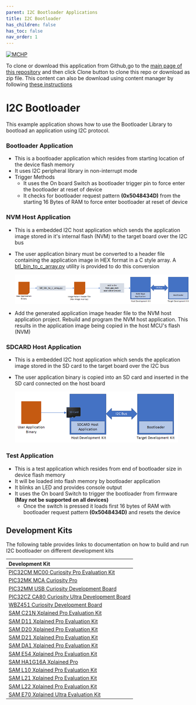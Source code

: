 ```yaml
---
parent: I2C Bootloader Applications
title: I2C Bootloader
has_children: false
has_toc: false
nav_order: 1
---
```


[![MCHP](https://www.microchip.com/ResourcePackages/Microchip/assets/dist/images/logo.png)](https://www.microchip.com)

To clone or download this application from Github,go to the [main page of this repository](https://github.com/Microchip-MPLAB-Harmony/bootloader_apps_i2c) and then click Clone button to clone this repo or download as zip file. This content can also be download using content manager by following [these instructions](https://github.com/Microchip-MPLAB-Harmony/contentmanager/wiki)

# I2C Bootloader

This example application shows how to use the Bootloader Library to bootload an application using I2C protocol.

### Bootloader Application

- This is a bootloader application which resides from starting location of the device flash memory
- It uses I2C peripheral library in non-interrupt mode
- Trigger Methods
    - It uses the On board Switch as bootloader trigger pin to force enter the bootloader at reset of device
    - It checks for bootloader request pattern **(0x5048434D)** from the starting 16 Bytes of RAM to force enter bootloader at reset of device

### NVM Host Application

- This is a embedded I2C host application which sends the application image stored in it's internal flash (NVM) to the target board over the I2C bus
- The user application binary must be converted to a header file containing the application image in HEX format in a C style array. A [btl_bin_to_c_array.py](../../tools/docs/readme_btl_bin_to_c_array.md) utility is provided to do this conversion

    ![i2c_bootloader_host_nvm](../docs/images/i2c_bootloader_host_nvm.png)

- Add the generated application image header file to the NVM host application project. Rebuild and program the NVM host application. This results in the application image being copied in the host MCU's flash (NVM)

### SDCARD Host Application
- This is a embedded I2C host application which sends the application image stored in the SD card to the target board over the I2C bus
- The user application binary is copied into an SD card and inserted in the SD card connected on the host board

    ![i2c_bootloader_host_sdcard](../docs/images/i2c_bootloader_host_sdcard.png)

### Test Application

- This is a test application which resides from end of bootloader size in device flash memory
- It will be loaded into flash memory by bootloader application
- It blinks an LED and provides console output
- It uses the On board Switch to trigger the bootloader from firmware **(May not be supported on all devices)**
    - Once the switch is pressed it loads first 16 bytes of RAM with bootloader request pattern **(0x5048434D)** and resets the device

## Development Kits
The following table provides links to documentation on how to build and run I2C bootloader on different development kits

| Development Kit |
|:---------|
|[PIC32CM MC00 Curiosity Pro Evaluation Kit](docs/readme_pic32cm_mc00_curiosity_pro.md) |
|[PIC32MK MCA Curiosity Pro](docs/readme_pic32mk_mca_curiosity_pro.md) |
|[PIC32MM USB Curiosity Development Board](docs/readme_pic32mm_usb_curiosity.md)|
|[PIC32CZ CA80 Curiosity Ultra Development Board](docs/readme_pic32cz_ca80_curiosity_ultra.md) |
|[WBZ451 Curiosity Development Board](docs/readme_wbz451_curiosity.md) |
|[SAM C21N Xplained Pro Evaluation Kit](docs/readme_sam_c21n_xpro.md) |
|[SAM D11 Xplained Pro Evaluation Kit](docs/readme_sam_d11_xpro.md) |
|[SAM D20 Xplained Pro Evaluation Kit](docs/readme_sam_d20_xpro.md) |
|[SAM D21 Xplained Pro Evaluation Kit](docs/readme_sam_d21_xpro.md) |
|[SAM DA1 Xplained Pro Evaluation Kit](docs/readme_sam_da1_xpro.md) |
|[SAM E54 Xplained Pro Evaluation Kit](docs/readme_sam_e54_xpro.md) |
|[SAM HA1G16A Xplained Pro](docs/readme_sam_ha1_xpro.md) |
|[SAM L10 Xplained Pro Evaluation Kit](docs/readme_sam_l10_xpro.md) |
|[SAM L21 Xplained Pro Evaluation Kit](docs/readme_sam_l21_xpro.md) |
|[SAM L22 Xplained Pro Evaluation Kit](docs/readme_sam_l22_xpro.md) |
|[SAM E70 Xplained Ultra Evaluation Kit](docs/readme_sam_e70_xult.md) |

